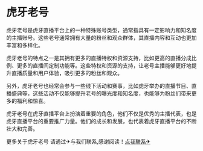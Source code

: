 # 虎牙老号

虎牙老号是虎牙直播平台上的一种特殊账号类型，通常指具有一定影响力和知名度的主播账号。这些老号通常拥有大量的粉丝和观众群体，其直播内容和互动也更加丰富和多样化。

虎牙老号的特点之一是其拥有更多的直播特权和资源支持，比如更高的直播分成比例、更多的直播间定制功能等。这些特权和资源的支持，让老号主播能够更好地提升直播质量和用户体验，吸引更多的粉丝和观众。

另外，虎牙老号也经常会参与一些线下活动和赛事，比如虎牙举办的直播节目、直播盛典等，这些活动不仅能够提升老号的曝光度和知名度，也能够为粉丝们带来更多的福利和惊喜。

虎牙老号在虎牙直播平台上扮演着重要的角色，他们不仅是优秀的主播代表，也是虎牙直播平台的重要推广力量。他们的成长和发展，也代表着虎牙直播平台的不断壮大和完善。

更多关于虎牙老号 请通过✈与我们联系,感谢阅读！[点我联系✈](https://plus.G208.com)